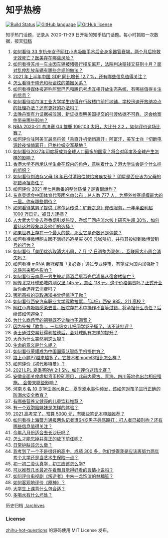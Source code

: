 # 知乎热榜
[![Build Status](https://github.com/ToWeLong/zhihu-hot-questions/workflows/CI/badge.svg)](https://github.com/ToWeLong/zhihu-hot-questions/actions)
[![GitHub language](https://img.shields.io/badge/language-golang-orange.svg)](https://golang.org/)
[![GitHub license](https://img.shields.io/github/license/ToWeLong/zhihu-hot-questions)](https://github.com/ToWeLong/zhihu-hot-questions/blob/main/LICENSE)

知乎热门话题，记录从 2020-11-29 日开始的知乎热门话题。每小时抓取一次数据，按天[归档](./archives)

<!-- BEGIN -->

1. [如何看待 33 岁杭州女子网红小冉吸脂手术后全身多器官衰竭，两个月后抢救无效死亡？医美存在哪些风险？](https://www.zhihu.com/question/472209083)
1. [如何看待苏州一车主因车辆被堵强行撞车离开，法院判决赔钱又获刑十月？面对乱停乱放车辆有哪些合规的做法？](https://www.zhihu.com/question/471765849)
1. [2021 年上半年中国 GDP 同比增长 12.7 %，还有哪些信息值得关注？](https://www.zhihu.com/question/472320142)
1. [怎么看待于晓光和秋瓷炫的婚姻关系？](https://www.zhihu.com/question/472311003)
1. [如何看待媒体报道称阿里巴巴和腾讯考虑互相开放生态系统，有哪些值得关注的信息？](https://www.zhihu.com/question/472226846)
1. [如何看待哈尔滨工业大学学生热得在行政楼门前打地铺，学校迅速开放纳凉点的处理办法？还有更好的办法吗？](https://www.zhihu.com/question/471954284)
1. [孟晚舟案有力证据被驳回，新证据表明美国提交的引渡依据不可靠，这会给案件带来哪些影响？](https://www.zhihu.com/question/471307679)
1. [NBA 2020-21 总决赛 G4 雄鹿 109:103 太阳，大比分 2:2 ，如何评价这场比赛？](https://www.zhihu.com/question/472304899)
1. [如何评价驻阿美军最高将领「乘直升机悄悄离开」阿富汗，美军士兵「切断电源趁夜悄悄离开」巴格拉姆空军基地？](https://www.zhihu.com/question/471936835)
1. [如何看待2027年印度将成为全球人口最多的国家？将会对印度及全球产生怎样的影响？](https://www.zhihu.com/question/471764919)
1. [香港大学不再承认学生会在校内的角色，意味着什么？港大学生会是个什么样的组织？](https://www.zhihu.com/question/472106510)
1. [如何看待刘浩存父母 18 年已付清赔偿款给瘫痪女孩？ 明星是否应该为父母的犯错承担责任？](https://www.zhihu.com/question/472014999)
1. [如何评价 2021 年七月新番的整体质量？是否很爆炸？](https://www.zhihu.com/question/472117263)
1. [东京奥运会中国体育代表团名单公布：总人数 777 人，为境外参赛规模最大的一届，你有哪些期待？](https://www.zhihu.com/question/472186155)
1. [如何看待某男子提供《塞尔达传说：旷野之息》修改服务，一年半盈利超 1000 万日元，被日方逮捕？](https://www.zhihu.com/question/471727845)
1. [人大武大毕业去卷香烟引发热议，卷烟厂回应流水线上研究生超 30%，如何看待这种现象以及他们的选择？](https://www.zhihu.com/question/472023038)
1. [如果世界上存在一个最大的数，那么它是奇数还是偶数？](https://www.zhihu.com/question/470394192)
1. [如何看待微博网友因不满妈妈追星买 800 元咖啡机，并将其投稿到微博营销号的行为？](https://www.zhihu.com/question/472224435)
1. [如何看待「美团优选取消大小周，7 月 17 日调整为双休」，互联网大小周会消失吗？](https://www.zhihu.com/question/472214372)
1. [如何看待 mRNA 新冠疫苗「复必泰」通过专业评审，有望成为国内加强针？这将带来那些影响？](https://www.zhihu.com/question/472315886)
1. [如何看待云南高一男生被老师酒后扇耳光后凌晨从宿舍楼坠亡？](https://www.zhihu.com/question/471501417)
1. [网传北京环球影城内测汉堡 145 元，意面 118 元，这个价格偏贵吗？正式开业后你会选择去消费吗？](https://www.zhihu.com/question/472230170)
1. [哪所高校的录取通知书曾经惊艳了你？](https://www.zhihu.com/question/471971073)
1. [如何看待西安汽车职业大学写歌拉票，「叫板」西安 985、211 高校？](https://www.zhihu.com/question/471951551)
1. [网红小冉吸脂感染去世，医院存在术中操作不当等过错，将承担什么责任？后续该如何避免？](https://www.zhihu.com/question/472256435)
1. [为什么商场里的钢琴既不让弹也不调音？](https://www.zhihu.com/question/461489839)
1. [因为先被「欺负」，一年级女儿把同学卷子撕了，该不该批评？](https://www.zhihu.com/question/470997301)
1. [勇士通过交易获得利拉德后，会对球队有怎样的提升？](https://www.zhihu.com/question/472015375)
1. [大乔为什么突然削这么狠？](https://www.zhihu.com/question/471909961)
1. [生命的意义是什么呢？](https://www.zhihu.com/question/63045541)
1. [如何看待荣耀成为中国国家队智能手机提供方？](https://www.zhihu.com/question/472191761)
1. [路上小鹏P7越来越多了，它技术和model3相比怎么样？](https://www.zhihu.com/question/472224221)
1. [如何评价《初代奥特曼》？](https://www.zhihu.com/question/265413321)
1. [2021 LPL 夏季赛RW 2:1 SN，如何评价这场比赛？](https://www.zhihu.com/question/472191132)
1. [安徽全面关停虚拟货币挖矿项目，此前内蒙古、青海、四川等地也出台相应措施。 会带来哪些影响？](https://www.zhihu.com/question/472165845)
1. [河南 6 名 10 岁学生溺水身亡，夏季溺水事件频发，该如何对孩子进行正确的防溺水安全教育？](https://www.zhihu.com/question/472167395)
1. [有哪些营养又健康的儿童饮料推荐？](https://www.zhihu.com/question/464087657)
1. [有一个双胞胎妹妹是怎样的体验？](https://www.zhihu.com/question/311692416)
1. [2021 高考完了，预算 5000 元，有哪些笔记本电脑推荐？](https://www.zhihu.com/question/464581478)
1. [如何看待上海警方通报两名记者遭64岁男子辱骂殴打：打人者已被刑拘？还有哪些信息值得关注？](https://www.zhihu.com/question/472127041)
1. [今年八月份适合去长沙玩吗？](https://www.zhihu.com/question/471421747)
1. [怎么才能忘掉并真正的放下前任呢？](https://www.zhihu.com/question/472312273)
1. [日常护肤该怎么做？](https://www.zhihu.com/question/466462950)
1. [我考到了一个不是很好的高中，成绩 300 多，你们觉得我是应该再努力两年考个大学还是当艺术生保险一点？](https://www.zhihu.com/question/472040721)
1. [初一初二没认真学，初三应该怎么学?](https://www.zhihu.com/question/471447339)
1. [可以推荐几本最近在看而且觉得好看的言情小说吗？](https://www.zhihu.com/question/395787517)
1. [如何评价电视剧《叛逆者》中朱一龙饰演的林楠笙？](https://www.zhihu.com/question/463814765)
1. [如何客观地评价《原神》？](https://www.zhihu.com/question/464579154)
1. [大学生上课背什么包合适？](https://www.zhihu.com/question/340345673)
1. [多喝水有什么坏处？](https://www.zhihu.com/question/468560630)

<!-- END -->

历史归档 [./archives](./archives)


### License
[zhihu-hot-questions](https://github.com/towelong/zhihu-hot-questions) 的源码使用 MIT License 发布。